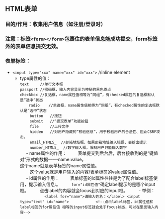 ## HTML表单
### 目的/作用：收集用户信息（如注册/登录时）
### 注意：标签`<form></form>`包裹住的表单信息能成功提交，form标签外的表单信息提交无效。
### 表单标签：
   - `<input type="xxx" name="xxx" id="xxx">` //inline element<br/>
      - type属性的值：<br/>
         `text     //单行文本框`<br/>
         `passport //密码框，输入内容显示为神秘的黑色原点`<br/>
         `checkbox //复选框，name属性值相等为“同组”，有checked属性的复选框默认是“选中”状态`<br/>
        `radio    //单选框，name属性值相等为“同组”，有checked属性的复选框默认是“选中”状态`<br/>
         `button   //按钮`<br/>
         `submit   //“提交表单”功能按钮`<br/>
         `file     //上传文件`<br/>
         `hidden   //对用户隐藏的“校验信息”，用于校验用户的合法性、阻止CSRF攻击。`<br/>
         `email_HTML5_  //邮箱地址框，如果邮箱地址输入错误，会给出提示`<br/>
         `number_HTML5_  //数字输入框，限制用户只能输入数字`<br/>
      - name属性的作用：
         表单提交到后台后，后台接收到的是“键值对”形式的数据-----name:value。<br/>
         这个name就是表单标签的name属性值。<br/>
         这个value就是用户输入的内容/表单标签的value属性值。<br/>
      - id属性的作用：
         表单标签的id属性往往是为了配合label标签使用，<label for="id属性值">提示输入信息:</label>。
         `for="id属性值"`确定label提示的是哪个input框。
         点击label的内容就会focus到对应的input框。
         - 举例：<br/>
            ```
            <label for="name">请输入姓名：</label>
            <input type="text" id="name">
            <!--点击label标签，id属性值和 label标签的for属性值 相等的input标签就会处于focus状态，可以在里面输入内容-->
            ```
